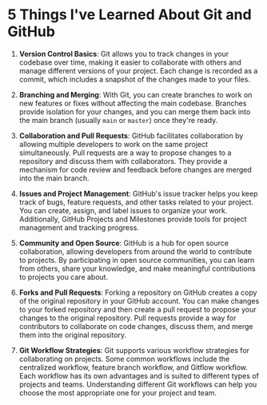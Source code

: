 # 5 Things I've Learned About Git and GitHub

1. **Version Control Basics**: Git allows you to track changes in your codebase over time, making it easier to collaborate with others and manage different versions of your project. Each change is recorded as a commit, which includes a snapshot of the changes made to your files.

2. **Branching and Merging**: With Git, you can create branches to work on new features or fixes without affecting the main codebase. Branches provide isolation for your changes, and you can merge them back into the main branch (usually `main` or `master`) once they're ready.

3. **Collaboration and Pull Requests**: GitHub facilitates collaboration by allowing multiple developers to work on the same project simultaneously. Pull requests are a way to propose changes to a repository and discuss them with collaborators. They provide a mechanism for code review and feedback before changes are merged into the main branch.

4. **Issues and Project Management**: GitHub's issue tracker helps you keep track of bugs, feature requests, and other tasks related to your project. You can create, assign, and label issues to organize your work. Additionally, GitHub Projects and Milestones provide tools for project management and tracking progress.

5. **Community and Open Source**: GitHub is a hub for open source collaboration, allowing developers from around the world to contribute to projects. By participating in open source communities, you can learn from others, share your knowledge, and make meaningful contributions to projects you care about.

6. **Forks and Pull Requests**: Forking a repository on GitHub creates a copy of the original repository in your GitHub account. You can make changes to your forked repository and then create a pull request to propose your changes to the original repository. Pull requests provide a way for contributors to collaborate on code changes, discuss them, and merge them into the original repository.

7. **Git Workflow Strategies**: Git supports various workflow strategies for collaborating on projects. Some common workflows include the centralized workflow, feature branch workflow, and Gitflow workflow. Each workflow has its own advantages and is suited to different types of projects and teams. Understanding different Git workflows can help you choose the most appropriate one for your project and team.
